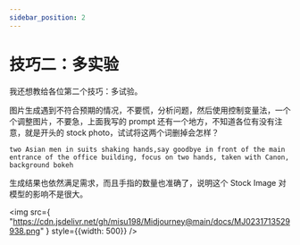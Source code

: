 ```yaml
---
sidebar_position: 2
---
```


# 技巧二：多实验

我还想教给各位第二个技巧：多试验。

图片生成遇到不符合预期的情况，不要慌，分析问题，然后使用控制变量法，一个个调整图片，不要急，上面我写的 prompt 还有一个地方，不知道各位有没有注意，就是开头的 stock photo，试试将这两个词删掉会怎样？

```other
two Asian men in suits shaking hands,say goodbye in front of the main entrance of the office building, focus on two hands, taken with Canon, background bokeh
```

生成结果也依然满足需求，而且手指的数量也准确了，说明这个 Stock Image 对模型的影响不是很大。

<img 
    src={
        "https://cdn.jsdelivr.net/gh/misu198/Midjourney@main/docs/MJ0231713529938.png"
    } 
    style={{width: 500}} 
/>